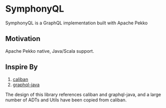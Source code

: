 # SymphonyQL

SymphonyQL is a GraphQL implementation built with Apache Pekko

## Motivation

Apache Pekko native, Java/Scala support.

## Inspire By 

1. [caliban](https://github.com/ghostdogpr/caliban)
2. [graphql-java](https://github.com/graphql-java/graphql-java)

The design of this library references caliban and graphql-java, and a large number of ADTs and Utils have been copied from caliban.
